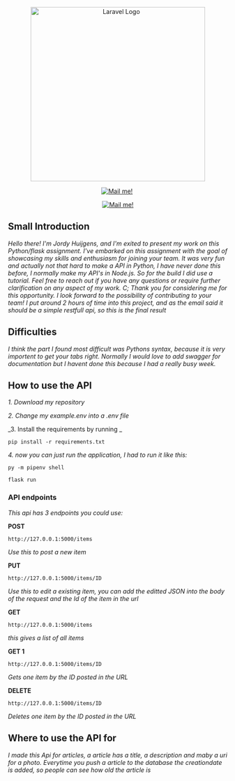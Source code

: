 <p align="center"><a href="https://laravel.com" target="_blank"><img src="https://img-c.udemycdn.com/course/750x422/3526008_d891_5.jpg" width="400" alt="Laravel Logo"></a></p>
<p align="center">
<a href="https://www.linkedin.com/in/jordy-huijgens-319406250/"><img src="https://img.shields.io/badge/LinkedIn-blue" alt="Mail me!"></a>
<a><img src="https://komarev.com/ghpvc/?username=certifiedbadb&style=flat-square&color=blue" alt=""/></p></a>
    
</p>
<p align="center">
<a href="mailto:jordy.huijgens@outlook.com"><img src="https://img.shields.io/badge/Gmail-D14836?style=for-the-badge&logo=gmail&logoColor=white" alt="Mail me!"></a>
</p>

## Small Introduction
_Hello there! I'm Jordy Huijgens, and I'm exited to present my work on this Python/flask assignment. I've embarked on this assignment with the goal of showcasing my skills and enthusiasm for joining your team. It was very fun 
and actually not that hard to make a API in Python, I have never done this before, I normally make my API's in Node.js. So for the build I did use a tutorial.
Feel free to reach out if you have any questions or require further clarification on any aspect of my work. C;
Thank you for considering me for this opportunity. I look forward to the possibility of contributing to your team!
I put around 2 hours of time into this project, and as the email said it should be a simple restfull api, so this is the final result_

## Difficulties

_I think the part I found most difficult was Pythons syntax, because it is very importent to get your tabs right.
Normally I would love to add swagger for documentation but I havent done this because I had a really busy week._

## How to use the API

_1. Download my repository_

_2. Change my example.env into a .env file_

_3. Install the requirements by running _
``` 
pip install -r requirements.txt
```
_4. now you can just run the application, I had to run it like this:_
``` 
py -m pipenv shell
```
``` 
flask run
```

### API endpoints
_This api has 3 endpoints you could use:_

**POST**
``` 
http://127.0.0.1:5000/items
``` 
_Use this to post a new item_

**PUT**
``` 
http://127.0.0.1:5000/items/ID
``` 
_Use this to edit a existing item, you can add the editted JSON into the body of the request and the Id of the item in the url_

**GET**
``` 
http://127.0.0.1:5000/items
``` 
_this gives a list of all items_

**GET 1**
``` 
http://127.0.0.1:5000/items/ID
``` 
_Gets one item by the ID posted in the URL_


**DELETE**
``` 
http://127.0.0.1:5000/items/ID
``` 
_Deletes one item by the ID posted in the URL_

## Where to use the API for
_I made this Api for articles, a article has a title, a description and maby a uri for a photo.
Everytime you push a article to the database the creationdate is added, so people can see how old the article is_


